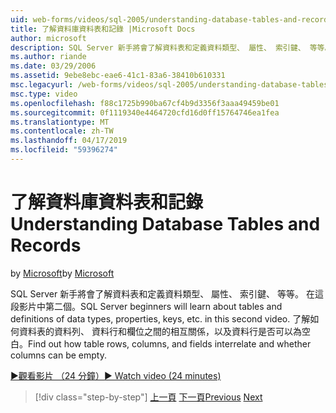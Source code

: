 ```yaml
---
uid: web-forms/videos/sql-2005/understanding-database-tables-and-records
title: 了解資料庫資料表和記錄 |Microsoft Docs
author: microsoft
description: SQL Server 新手將會了解資料表和定義資料類型、 屬性、 索引鍵、 等等。 在這段影片中第二個。 了解資料表的資料列、 資料行...
ms.author: riande
ms.date: 03/29/2006
ms.assetid: 9ebe8ebc-eae6-41c1-83a6-38410b610331
msc.legacyurl: /web-forms/videos/sql-2005/understanding-database-tables-and-records
msc.type: video
ms.openlocfilehash: f88c1725b990ba67cf4b9d3356f3aaa49459be01
ms.sourcegitcommit: 0f1119340e4464720cfd16d0ff15764746ea1fea
ms.translationtype: MT
ms.contentlocale: zh-TW
ms.lasthandoff: 04/17/2019
ms.locfileid: "59396274"
---
```

# <a name="understanding-database-tables-and-records"></a><span data-ttu-id="0df8b-104">了解資料庫資料表和記錄</span><span class="sxs-lookup"><span data-stu-id="0df8b-104">Understanding Database Tables and Records</span></span>

<span data-ttu-id="0df8b-105">by [Microsoft](https://github.com/microsoft)</span><span class="sxs-lookup"><span data-stu-id="0df8b-105">by [Microsoft](https://github.com/microsoft)</span></span>

<span data-ttu-id="0df8b-106">SQL Server 新手將會了解資料表和定義資料類型、 屬性、 索引鍵、 等等。 在這段影片中第二個。</span><span class="sxs-lookup"><span data-stu-id="0df8b-106">SQL Server beginners will learn about tables and definitions of data types, properties, keys, etc. in this second video.</span></span> <span data-ttu-id="0df8b-107">了解如何資料表的資料列、 資料行和欄位之間的相互關係，以及資料行是否可以為空白。</span><span class="sxs-lookup"><span data-stu-id="0df8b-107">Find out how table rows, columns, and fields interrelate and whether columns can be empty.</span></span>

[<span data-ttu-id="0df8b-108">&#9654;觀看影片 （24 分鐘）</span><span class="sxs-lookup"><span data-stu-id="0df8b-108">&#9654; Watch video (24 minutes)</span></span>](https://channel9.msdn.com/Blogs/ASP-NET-Site-Videos/understanding-database-tables-and-records)

> [!div class="step-by-step"]
> <span data-ttu-id="0df8b-109">[上一頁](what-is-a-database.md)
> [下一頁](more-about-column-data-types-and-other-properties.md)</span><span class="sxs-lookup"><span data-stu-id="0df8b-109">[Previous](what-is-a-database.md)
[Next](more-about-column-data-types-and-other-properties.md)</span></span>
